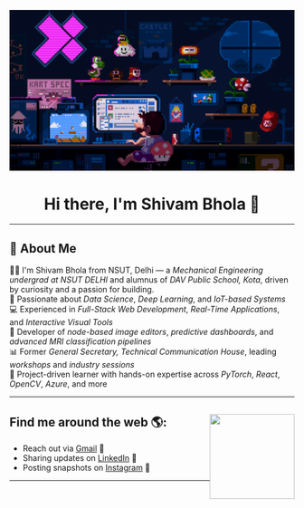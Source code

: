 <p align="center"> <img src="https://github.com/FR34KY-CODER/FR34KY-CODER/blob/main/225813708-98b745f2-7d22-48cf-9150-083f1b00d6c9.gif?raw=true" alt="GIF showcase" width=wrap_content/> </p>
<h1 align="center">Hi there, I'm Shivam Bhola 👋</h1>

---

## 🚀 About Me

🧑‍🎓 I'm Shivam Bhola from NSUT, Delhi — a *Mechanical Engineering undergrad at NSUT DELHI* and alumnus of *DAV Public School, Kota*, driven by curiosity and a passion for building.  
🔬 Passionate about *Data Science*, *Deep Learning*, and *IoT-based Systems*  
💻 Experienced in *Full-Stack Web Development*, *Real-Time Applications*, and *Interactive Visual Tools*  
🎨 Developer of *node-based image editors*, *predictive dashboards*, and *advanced MRI classification pipelines*  
📊 Former *General Secretary, Technical Communication House*, leading *workshops* and *industry sessions*  
🚀 Project-driven learner with hands-on expertise across *PyTorch*, *React*, *OpenCV*, *Azure*, and more

---

## Find me around the web 🌎: <a href="https://github.com/sponsors/M0nica"><img align="right" width="150" height="150" src="https://github.com/M0nica/M0nica/blob/main/octomonica/m0nica-octocat-rotating.gif?raw=true"></a>

- Reach out via <a href="mailto:shivam062003bhola@gmail.com">Gmail</a> 💌
- Sharing updates on <a href="https://www.linkedin.com/in/-shivam-bhola?utm_source=share&utm_campaign=share_via&utm_content=profile&utm_medium=ios_app">LinkedIn</a> 💼
- Posting snapshots on <a href="https://www.instagram.com/_shivam174?igsh=MTVxbXp5cG8wMTlwZA%3D%3D&utm_source=qr">Instagram</a> 📸

---
